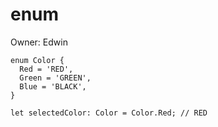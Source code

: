 # enum

Owner: Edwin

```tsx
enum Color {
  Red = 'RED',
  Green = 'GREEN',
  Blue = 'BLACK',
}

let selectedColor: Color = Color.Red; // RED

```